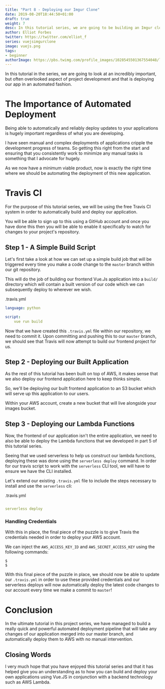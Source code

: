 ```yaml
---
title: "Part 8 - Deploying our Imgur Clone"
date: 2019-08-20T18:44:50+01:00
draft: true
weight: 7
desc: In this tutorial series, we are going to be building an Imgur clone using Lambda functions written using Node.JS and a frontend built using Vue.JS
author: Elliot Forbes
twitter: https://twitter.com/elliot_f
series: vuejsimgurclone
image: vuejs.png
tags:
- beginner
authorImage: https://pbs.twimg.com/profile_images/1028545501367554048/lzr43cQv_400x400.jpg
---
```


In this tutorial in the series, we are going to look at an incredibly important, but often overlooked aspect of project development and that is deploying our app in an automated fashion. 

# The Importance of Automated Deployment

Being able to automatically and reliably deploy updates to your applications is hugely important regardless of what you are developing. 

I have seen manual and complex deployments of applications cripple the development progress of teams. So getting this right from the start and ensuring that you consistently work to minimize any manual tasks is something that I advocate for hugely. 

As we now have a minimum viable product, now is exactly the right time where we should be automating the deployment of this new application.

# Travis CI

For the purpose of this tutorial series, we will be using the free Travis CI system in order to automatically build and deploy our application. 

You will be able to sign up to this using a GitHub account and once you have done this then you will be able to enable it specifically to watch for changes to your project's repository.

## Step 1 - A Simple Build Script

Let's first take a look at how we can set up a simple build job that will be triggered every time you make a code change to the `master` branch within our git repository. 

This will do the job of building our frontend Vue.Js application into a `build/` directory which will contain a built version of our code which we can subsequently deploy to wherever we wish.

<div class="filename"> .travis.yml </div>

```yml
language: python

script:
    vue run build
```

Now that we have created this `.travis.yml` file within our repository, we need to commit it. Upon committing and pushing this to our `master` branch, we should see that Travis will now attempt to build our frontend project for us.

## Step 2 - Deploying our Built Application

As the rest of this tutorial has been built on top of AWS, it makes sense that we also deploy our frontend application here to keep thinks simple. 

So, we'll be deploying our built frontend application to an S3 bucket which will serve up this application to our users. 

Within your AWS account, create a new bucket that will live alongside your images bucket. 

## Step 3 - Deploying our Lambda Functions

Now, the frontend of our application isn't the entire application, we need to also be able to deploy the Lambda functions that we developed in part 5 of this tutorial series.

Seeing that we used serverless to help us construct our lambda functions, deploying these was done using the `serverless deploy` command. In order for our travis script to work with the `serverless` CLI tool, we will have to ensure we have the CLI installed.

Let's extend our existing `.travis.yml` file to include the steps necessary to install and use the `serverless` cli:

<div class="filename"> .travis.yml </div>

```yml

serverless deploy

```

### Handling Credentials

With this in place, the final piece of the puzzle is to give Travis the credentials needed in order to deploy your AWS account.

We can inject the `AWS_ACCESS_KEY_ID` and `AWS_SECRET_ACCESS_KEY` using the following commands:

```output
$ 
$
```

With this final piece of the puzzle in place, we should now be able to update our `.travis.yml` in order to use these provided credentials and our serverless deploys will now automatically deploy the latest code changes to our account every time we make a commit to `master`!


# Conclusion

In the ultimate tutorial in this project series, we have managed to build a really quick and powerful automated deployment pipeline that will take any changes of our application merged into our master branch, and automatically deploy them to AWS with no manual intervention. 

## Closing Words

I very much hope that you have enjoyed this tutorial series and that it has helped give you an understanding as to how you can build and deploy your own applications using Vue.JS in conjunction with a backend technology such as AWS Lambda. 
